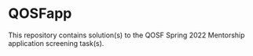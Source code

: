 # QOSFapp

This repository contains solution(s) to the QOSF Spring 2022 Mentorship application screening task(s).
